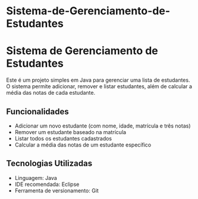# Sistema-de-Gerenciamento-de-Estudantes

# Sistema de Gerenciamento de Estudantes

Este é um projeto simples em Java para gerenciar uma lista de estudantes. O sistema permite adicionar, remover e listar estudantes, além de calcular a média das notas de cada estudante.

## Funcionalidades

- Adicionar um novo estudante (com nome, idade, matrícula e três notas)
- Remover um estudante baseado na matrícula
- Listar todos os estudantes cadastrados
- Calcular a média das notas de um estudante específico

## Tecnologias Utilizadas

- Linguagem: Java
- IDE recomendada: Eclipse
- Ferramenta de versionamento: Git
